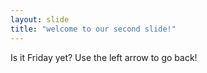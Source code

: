 ```yaml
---
layout: slide
title: "welcome to our second slide!"
---
```

Is it Friday yet?
Use the left arrow to go back!

